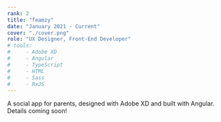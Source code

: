 ```yaml
---
rank: 2
title: "feamzy"
date: "January 2021 - Current"
cover: "./cover.png"
role: "UX Designer, Front-End Developer"
# tools:
#     - Adobe XD
#     - Angular
#     - TypeScript
#     - HTML
#     - Sass
#     - RxJS
---
```


A social app for parents, designed with Adobe XD and built with Angular. Details coming soon!
